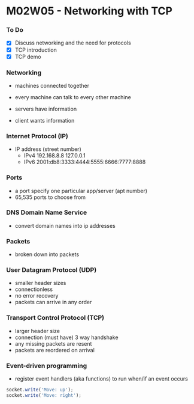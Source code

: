 # M02W05 - Networking with TCP

### To Do
- [x] Discuss networking and the need for protocols
- [x] TCP introduction
- [x] TCP demo

### Networking
* machines connected together
* every machine can talk to every other machine

* servers have information
* client wants information

### Internet Protocol (IP)
* IP address (street number)
  * IPv4 192.168.8.8 127.0.0.1
  * IPv6 2001:db8:3333:4444:5555:6666:7777:8888

### Ports
* a port specify one particular app/server (apt number)
* 65,535 ports to choose from

### DNS Domain Name Service
* convert domain names into ip addresses

### Packets
* broken down into packets

### User Datagram Protocol (UDP)
* smaller header sizes
* connectionless
* no error recovery
* packets can arrive in any order

### Transport Control Protocol (TCP)
* larger header size
* connection (must have) 3 way handshake
* any missing packets are resent
* packets are reordered on arrival

### Event-driven programming
* register event handlers (aka functions) to run when/if an event occurs

```js
socket.write('Move: up');
socket.write('Move: right');
```










